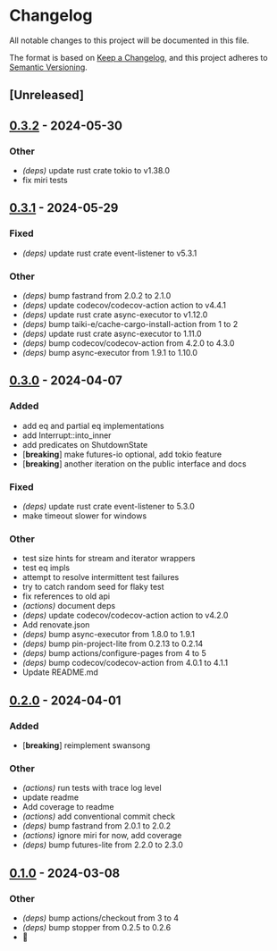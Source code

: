 # Changelog
All notable changes to this project will be documented in this file.

The format is based on [Keep a Changelog](https://keepachangelog.com/en/1.0.0/),
and this project adheres to [Semantic Versioning](https://semver.org/spec/v2.0.0.html).

## [Unreleased]

## [0.3.2](https://github.com/jbr/swansong/compare/v0.3.1...v0.3.2) - 2024-05-30

### Other
- *(deps)* update rust crate tokio to v1.38.0
- fix miri tests

## [0.3.1](https://github.com/jbr/swansong/compare/v0.3.0...v0.3.1) - 2024-05-29

### Fixed
- *(deps)* update rust crate event-listener to v5.3.1

### Other
- *(deps)* bump fastrand from 2.0.2 to 2.1.0
- *(deps)* update codecov/codecov-action action to v4.4.1
- *(deps)* update rust crate async-executor to v1.12.0
- *(deps)* bump taiki-e/cache-cargo-install-action from 1 to 2
- *(deps)* update rust crate async-executor to 1.11.0
- *(deps)* bump codecov/codecov-action from 4.2.0 to 4.3.0
- *(deps)* bump async-executor from 1.9.1 to 1.10.0

## [0.3.0](https://github.com/jbr/swansong/compare/v0.2.0...v0.3.0) - 2024-04-07

### Added
- add eq and partial eq implementations
- add Interrupt::into_inner
- add predicates on ShutdownState
- [**breaking**] make futures-io optional, add tokio feature
- [**breaking**] another iteration on the public interface and docs

### Fixed
- *(deps)* update rust crate event-listener to 5.3.0
- make timeout slower for windows

### Other
- test size hints for stream and iterator wrappers
- test eq impls
- attempt to resolve intermittent test failures
- try to catch random seed for flaky test
- fix references to old api
- *(actions)* document deps
- *(deps)* update codecov/codecov-action action to v4.2.0
- Add renovate.json
- *(deps)* bump async-executor from 1.8.0 to 1.9.1
- *(deps)* bump pin-project-lite from 0.2.13 to 0.2.14
- *(deps)* bump actions/configure-pages from 4 to 5
- *(deps)* bump codecov/codecov-action from 4.0.1 to 4.1.1
- Update README.md

## [0.2.0](https://github.com/jbr/swansong/compare/v0.1.0...v0.2.0) - 2024-04-01

### Added
- [**breaking**] reimplement swansong

### Other
- *(actions)* run tests with trace log level
- update readme
- Add coverage to readme
- *(actions)* add conventional commit check
- *(deps)* bump fastrand from 2.0.1 to 2.0.2
- *(actions)* ignore miri for now, add coverage
- *(deps)* bump futures-lite from 2.2.0 to 2.3.0

## [0.1.0](https://github.com/jbr/swansong/releases/tag/v0.1.0) - 2024-03-08

### Other
- *(deps)* bump actions/checkout from 3 to 4
- *(deps)* bump stopper from 0.2.5 to 0.2.6
- 🦢

